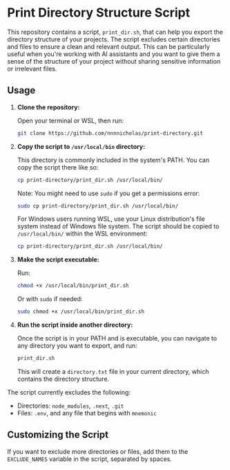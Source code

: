 # Print Directory Structure Script

This repository contains a script, `print_dir.sh`, that can help you export the directory structure of your projects. The script excludes certain directories and files to ensure a clean and relevant output. This can be particularly useful when you're working with AI assistants and you want to give them a sense of the structure of your project without sharing sensitive information or irrelevant files.

## Usage

1. **Clone the repository:**

    Open your terminal or WSL, then run:

    ```bash
    git clone https://github.com/nnnnicholas/print-directory.git
    ```

2. **Copy the script to `/usr/local/bin` directory:**

    This directory is commonly included in the system's PATH. You can copy the script there like so:

    ```bash
    cp print-directory/print_dir.sh /usr/local/bin/
    ```

    Note: You might need to use `sudo` if you get a permissions error:

    ```bash
    sudo cp print-directory/print_dir.sh /usr/local/bin/
    ```

    For Windows users running WSL, use your Linux distribution's file system instead of Windows file system. The script should be copied to `/usr/local/bin/` within the WSL environment:

    ```bash
    cp print-directory/print_dir.sh /usr/local/bin/
    ```

3. **Make the script executable:**

    Run:

    ```bash
    chmod +x /usr/local/bin/print_dir.sh
    ```

    Or with `sudo` if needed:

    ```bash
    sudo chmod +x /usr/local/bin/print_dir.sh
    ```

4. **Run the script inside another directory:**

    Once the script is in your PATH and is executable, you can navigate to any directory you want to export, and run:

    ```bash
    print_dir.sh
    ```

    This will create a `directory.txt` file in your current directory, which contains the directory structure.

The script currently excludes the following:

- Directories: `node_modules`, `.next`, `.git`
- Files: `.env`, and any file that begins with `mnemonic`

## Customizing the Script

If you want to exclude more directories or files, add them to the `EXCLUDE_NAMES` variable in the script, separated by spaces.